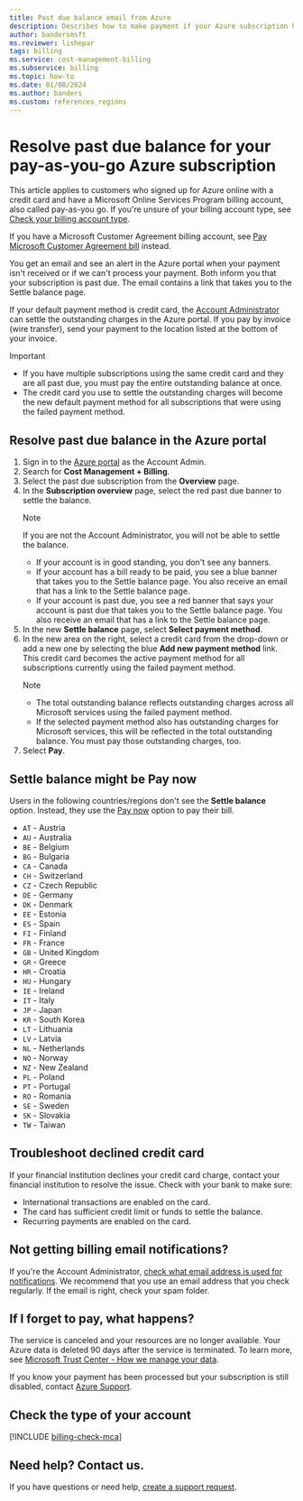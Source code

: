 ```yaml
---
title: Past due balance email from Azure
description: Describes how to make payment if your Azure subscription has a past due balance.
author: bandersmsft
ms.reviewer: lishepar
tags: billing
ms.service: cost-management-billing
ms.subservice: billing
ms.topic: how-to
ms.date: 01/08/2024
ms.author: banders
ms.custom: references_regions
---
```


# Resolve past due balance for your pay-as-you-go Azure subscription

This article applies to customers who signed up for Azure online with a credit card and have a Microsoft Online Services Program billing account, also called pay-as-you go. If you're unsure of your billing account type, see [Check your billing account type](#check-the-type-of-your-account). 

If you have a Microsoft Customer Agreement billing account, see [Pay Microsoft Customer Agreement bill](../understand/pay-bill.md) instead.

You get an email and see an alert in the Azure portal when your payment isn't received or if we can't process your payment. Both inform you that your subscription is past due. The email contains a link that takes you to the Settle balance page.

If your default payment method is credit card, the [Account Administrator](add-change-subscription-administrator.md#whoisaa) can settle the outstanding charges in the Azure portal. If you pay by invoice (wire transfer), send your payment to the location listed at the bottom of your invoice.

> [!IMPORTANT]
> * If you have multiple subscriptions using the same credit card and they are all past due, you must pay the entire outstanding balance at once.
> * The credit card you use to settle the outstanding charges will become the new default payment method for all subscriptions that were using the failed payment method.

## Resolve past due balance in the Azure portal

1. Sign in to the [Azure portal](https://portal.azure.com) as the Account Admin.
1. Search for **Cost Management + Billing**.
1. Select the past due subscription from the **Overview** page.
1. In the **Subscription overview** page, select the red past due banner to settle the balance.
    > [!NOTE]
    > If you are not the Account Administrator, you will not be able to settle the balance.
    - If your account is in good standing, you don't see any banners.
    - If your account has a bill ready to be paid, you see a blue banner that takes you to the Settle balance page. You also receive an email that has a link to the Settle balance page.
    - If your account is past due, you see a red banner that says your account is past due that takes you to the Settle balance page. You also receive an email that has a link to the Settle balance page.
1. In the new **Settle balance** page, select **Select payment method**.
1. In the new area on the right, select a credit card from the drop-down or add a new one by selecting the blue **Add new payment method** link. This credit card becomes the active payment method for all subscriptions currently using the failed payment method.
     > [!NOTE]
     > * The total outstanding balance reflects outstanding charges across all Microsoft services using the failed payment method.
     > * If the selected payment method also has outstanding charges for Microsoft services, this will be reflected in the total outstanding balance. You must pay those outstanding charges, too.
1. Select **Pay**.

## Settle balance might be Pay now

Users in the following countries/regions don't see the **Settle balance** option. Instead, they use the [Pay now](../understand/pay-bill.md#pay-now-in-the-azure-portal) option to pay their bill.

- `AT` - Austria
- `AU` - Australia
- `BE` - Belgium
- `BG` - Bulgaria
- `CA` - Canada
- `CH` - Switzerland
- `CZ` - Czech Republic
- `DE` - Germany
- `DK` - Denmark
- `EE` - Estonia
- `ES` - Spain
- `FI` - Finland
- `FR` - France
- `GB` - United Kingdom
- `GR` - Greece
- `HR` - Croatia
- `HU` - Hungary
- `IE` - Ireland
- `IT` - Italy
- `JP` - Japan
- `KR` - South Korea
- `LT` - Lithuania
- `LV` - Latvia
- `NL` - Netherlands
- `NO` - Norway
- `NZ` - New Zealand
- `PL` - Poland
- `PT` - Portugal
- `RO` - Romania
- `SE` - Sweden
- `SK` - Slovakia
- `TW` - Taiwan

## Troubleshoot declined credit card

If your financial institution declines your credit card charge, contact your financial institution to resolve the issue. Check with your bank to make sure:
- International transactions are enabled on the card.
- The card has sufficient credit limit or funds to settle the balance.
- Recurring payments are enabled on the card.

## Not getting billing email notifications?

If you're the Account Administrator, [check what email address is used for notifications](change-azure-account-profile.md). We recommend that you use an email address that you check regularly. If the email is right, check your spam folder.

## If I forget to pay, what happens?

The service is canceled and your resources are no longer available. Your Azure data is deleted 90 days after the service is terminated. To learn more, see [Microsoft Trust Center - How we manage your data](https://go.microsoft.com/fwLink/p/?LinkID=822930&clcid=0x409).

If you know your payment has been processed but your subscription is still disabled, contact [Azure Support](https://portal.azure.com/#blade/Microsoft_Azure_Support/HelpAndSupportBlade).

## Check the type of your account
[!INCLUDE [billing-check-mca](../../../includes/billing-check-account-type.md)]

## Need help? Contact us.

If you have questions or need help,  [create a support request](https://go.microsoft.com/fwlink/?linkid=2083458).
